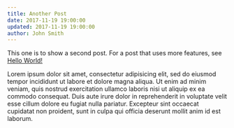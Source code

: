 ```yaml
---
title: Another Post
date: 2017-11-19 19:00:00
updated: 2017-11-19 19:00:00
author: John Smith
---
```


This one is to show a second post. For a post that uses more features, see [Hello World!](/posts/hello-world/)

Lorem ipsum dolor sit amet, consectetur adipisicing elit, sed do eiusmod tempor incididunt ut labore et dolore magna aliqua. Ut enim ad minim veniam, quis nostrud exercitation ullamco laboris nisi ut aliquip ex ea commodo consequat. Duis aute irure dolor in reprehenderit in voluptate velit esse cillum dolore eu fugiat nulla pariatur. Excepteur sint occaecat cupidatat non proident, sunt in culpa qui officia deserunt mollit anim id est laborum.
